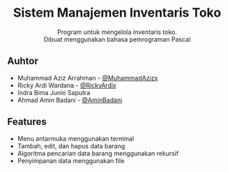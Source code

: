 <h1 align="center">
  Sistem Manajemen Inventaris Toko
</h1>
<p align="center">
  Program untuk mengelola inventaris toko. <br>
  Dibuat menggunakan bahasa pemrograman Pascal <br>
</p>


## Auhtor

- Muhammad Aziz Arrahman - [@MuhammadAzizx](https://github.com/MuhammadAzizx)
- Ricky Ardi Wardana - [@RickyArdix](https://github.com/RickyArdix)
- Indra Bima Junio Saputra
- Ahmad Amin Badani - [@AminBadani](https://github.com/AminBadani/)


## Features

- Menu antarmuka menggunakan terminal
- Tambah, edit, dan hapus data barang
- Algoritma pencarian data barang menggunakan rekursif
- Penyimpanan data menggunakan file

